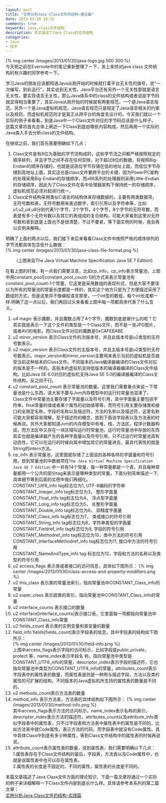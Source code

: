 ```yaml
---
layout: post
title: "实例分析Java Class文件的结构-理论篇"
date: 2013-01-30 10:33
comments: true
keywords: java,class文件结构
description: 本文描述了Java Class的文件结构
categories: 
- Java
- 技术
---
```

{% img center /images/2013/01/30/java-logo.jpg 500 300 %}    
今天把之前在Evernote中的笔记重新整理了一下，发上来供对java class 文件结构的有兴趣的同学参考一下。

学习Java的朋友应该都知道Java从刚开始的时候就打着平台无关性的旗号，说“一次编写，到处运行”，其实说到无关性，Java平台还有另外一个无关性那就是语言无关性，要实现语言无关性，那么Java体系中的class的文件结构或者说是字节码就显得相当重要了，其实Java从刚开始的时候就有两套规范，一个是Java语言规范，另外一个是Java虚拟机规范，Java语言规范只是规定了Java语言相关的约束以及规则，而虚拟机规范则才是真正从跨平台的角度去设计的。今天我们就以一个实际的例子来看看，到底Java中一个Class文件对应的字节码应该是什么样子。 这篇文章将首先总体上阐述一下Class到底由哪些内容构成，然后再用一个实际的Java类入手去分析class的文件结构。 

<!-- more --> 

在继续之前，我们首先需要明确如下几点：  
1. Class文件是有8位为基础的字节流构成的，这些字节流之间都严格按照规定的顺序排列，并且字节之间不存在任何空隙，对于超过8位的数据，将按照Big-Endian的顺序存储的，也就是说高位字节存储在低的地址上面，而低位字节存储到高地址上面，其实这也是class文件要跨平台的关键，因为PowerPC架构的处理采用Big-Endian的存储顺序，而x86系列的处理器则采用Little-Endian的存储顺序，因此为了Class文件在各中处理器架构下保持统一的存储顺序，虚拟机规范必须对起进行统一。      
2. Class文件结构采用类似C语言的结构体来存储数据的，主要有两类数据项，无符号数和表，无符号数用来表述数字，索引引用以及字符串等，比如u1,u2,u4,u8分别代表1个字节，2个字节，4个字节，8个字节的无符号数，而表是有多个无符号数以及其它的表组成的复合结构。可能大家看到这里对无符号数和表到底是上面也不是很清楚，不过不要紧，等下面实例的时候，我会再以实例来解释。   
     
明确了上面的两点以后，我们接下来后来看看Class文件中按照严格的顺序排列的字节流都具体包含些什么数据：  
{% img center /images/2013/01/30/java-class-file-format.png %}  

  <center>（上图来自The Java Virtual Machine Specification Java SE 7 Edition) </center>    

在看上图的时候，有一点我们需要注意，比如cp_info，cp_info表示常量池，上图中用constant_pool[constant_pool_count-1]的方式来表示常量池有constant_pool_count-1个常量，它这里是采用数组的表现形式，但是大家不要误以为所有的常量池的常量长度都是一样的，其实这个地方只是为了方便描述采用了数组的方式，但是这里并不像编程语言那里，一个int型的数组，每个int长度都一样.明确了这一点以后，我们再回过头来看看上图中每一项都具体代表了什么含义。  

1. u4 magic 表示魔数，并且魔数占用了4个字节，魔数到底是做什么的呢？它其实就是表示一下这个文件的类型是一个Class文件，而不是一张JPG图片，或者AVI的电影。而Class文件对应的魔数是0xCAFEBABE.  
2. u2 minor_version 表示Class文件的次版本号，并且此版本号是u2类型的无符号数表示。   
3. u2 major_version 表示Class文件的主版本号，并且主版本号是u2类型的无符号数表示。major_version和minor_version主要用来表示当前的虚拟机是否接受当前这种版本的Class文件。不同版本的Java编译器编译的Class文件对应的版本是不一样的。高版本的虚拟机支持低版本的编译器编译的Class文件结构。比如Java SE 6.0对应的虚拟机支持Java SE 5.0的编译器编译的Class文件结构，反之则不行。  
4. u2 constant_pool_count 表示常量池的数量。这里我们需要重点来说一下常量池是什么东西，请大家不要与Jvm内存模型中的运行时常量池混淆了，Class文件中常量池主要存储了字面量以及符号引用，其中字面量主要包括字符串，final常量的值或者某个属性的初始值等等，而符号引用主要存储类和接口的全限定名称，字段的名称以及描述符，方法的名称以及描述符，这里名称可能大家都容易理解，至于描述符的概念，放到下面说字段表以及方法表的时候再说。另外大家都知道Jvm的内存模型中有堆，栈，方法区，程序计数器构成，而方法区中又存在一块区域叫运行时常量池，运行时常量池中存放的东西其实也就是编译器产生的各种字面量以及符号引用，只不过运行时常量池具有动态性，它可以在运行的时候向其中增加其它的常量进去，最具代表性的就是String的intern方法。  
5. cp_info 表示常量池，这里面就存储了上面说的各种各样的字面量和符号引用。放到常量池的中数据项在`The Java Virtual Machine Specification Java SE 7 Edition` 中一共有14个常量，每一种常量都是一个表，并且每种常量都用一个公共的部分tag来表示是哪种类型的常量。下面分别简单描述一下,具体细节等到后面的实例中我们再细化。   
CONSTANT_Utf8_info      tag标志位为1,   UTF-8编码的字符串    
CONSTANT_Integer_info  tag标志位为3， 整形字面量         
CONSTANT_Float_info     tag标志位为4， 浮点型字面量      
CONSTANT_Long_info     tag标志位为5， 长整形字面量   
CONSTANT_Double_info  tag标志位为6， 双精度字面量   
CONSTANT_Class_info    tag标志位为7， 类或接口的符号引用  
CONSTANT_String_info    tag标志位为8，字符串类型的字面量  
CONSTANT_Fieldref_info  tag标志位为9,  字段的符号引用   
CONSTANT_Methodref_info  tag标志位为10，类中方法的符号引用  
CONSTANT_InterfaceMethodref_info tag标志位为11, 接口中方法的符号引用  
CONSTANT_NameAndType_info tag 标志位为12，字段和方法的名称以及类型的符号引用  
6. u2 access_flags 表示类或者接口的访问信息，具体如下图所示：
{% img center /images/2013/01/30/class-access-and-property-modifiers.png %}
7. u2 this_class 表示类的常量池索引，指向常量池中CONSTANT_Class_info的常量
8. u2 super_class 表示超类的索引，指向常量池中CONSTANT_Class_info的常量
9. u2 interface_counts 表示接口的数量
10. u2 interface[interface_counts]表示接口表，它里面每一项都指向常量池中CONSTANT_Class_info常量
11. u2 fields_count 表示类的实例变量和类变量的数量
12. field_info fields[fields_count]表示字段表的信息，其中字段表的结构如下图所示：  
{% img center /images/2013/01/30/field-info.png %}  
上图中access_flags表示字段的访问标示，比如字段是public,private，protect 等，name_index表示字段名 称，指向常量池中类型是CONSTANT_UTF8_info的常量，descriptor_index表示字段的描述符，它也指向常量池中类型为CONSTANT_UTF8_info的常量，attributes_count表示字段表中的属性表的数量，而属性表是则是一种用与描述字段，方法以及类的属性的可扩展的结构，不同版本的Java虚拟机所支持的属性表的数量是不同的。
13. u2 methods_count表示方法表的数量
14. method_info 表示方法表，方法表的具体结构如下图所示：
{% img center /images/2013/01/30/method-info.png %}  
其中access_flags表示方法的访问标示，name_index表示名称的索引，descriptor_index表示方法的描述符，attributes_count以及attribute_info类似字段表中的属性表，只不过字段表和方法表中属性表中的属性是不同的，比如方法表中就Code属性，表示方法的代码，而字段表中就没有Code属性。其中具体Class中到底有多少种属性，等到Class文件结构中的属性表的时候再说说。
15. attribute_count表示属性表的数量，说到属性表，我们需要明确以下几点：  
1.属性表存在于Class文件结构的最后，字段表，方法表以及Code属性中，也就是说属性表中也可以存在属性表。  
2.属性表的长度是不固定的，不同的属性，属性表的长度是不同的。 

本篇文章描述了Java Class文件方面的理论知识，下面一篇文章将通过一个实际的例子来详细解释一下Class文件内部到底长什么样。具体请参考本系列的第二篇文章：  
[实例分析Java Class文件的结构-实践篇](/blog/2013/01/30/java-class-file-format-demo/)








